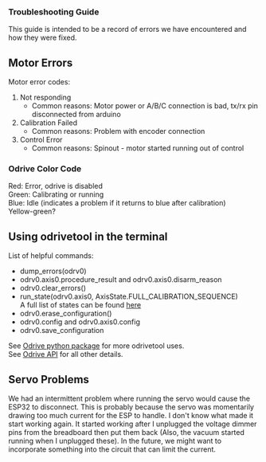 ### Troubleshooting Guide
This guide is intended to be a record of errors we have encountered and how they were fixed.

## Motor Errors
Motor error codes:
1. Not responding
   - Common reasons: Motor power or A/B/C connection is bad, tx/rx pin disconnected from arduino
2. Calibration Failed
   - Common reasons: Problem with encoder connection
4. Control Error
   - Common reasons: Spinout - motor started running out of control

### Odrive Color Code
Red: Error, odrive is disabled  
Green: Calibrating or running  
Blue: Idle (indicates a problem if it returns to blue after calibration)  
Yellow-green?  

## Using odrivetool in the terminal
List of helpful commands:
- dump_errors(odrv0)
- odrv0.axis0.procedure_result and odrv0.axis0.disarm_reason
- odrv0.clear_errors()
- run_state(odrv0.axis0, AxisState.FULL_CALIBRATION_SEQUENCE)  
  A full list of states can be found [here](https://docs.odriverobotics.com/v/latest/fibre_types/com_odriverobotics_ODrive.html#ODrive.Axis.AxisState)
- odrv0.erase_configuration()
- odrv0.config and odrv0.axis0.config
- odrv0.save_configuration

See [Odrive python package](https://docs.odriverobotics.com/v/latest/guides/python-package.html) for more odrivetool uses.  
See [Odrive API](https://docs.odriverobotics.com/v/latest/fibre_types/com_odriverobotics_ODrive.html#ODrive) for all other details.

## Servo Problems
We had an intermittent problem where running the servo would cause the ESP32 to disconnect. This is probably because the servo was momentarily drawing too much current for the ESP to handle. I don't know what made it start working again. It started working after I unplugged the voltage dimmer pins from the breadboard then put them back (Also, the vacuum started running when I unplugged these). In the future, we might want to incorporate something into the circuit that can limit the current. 
